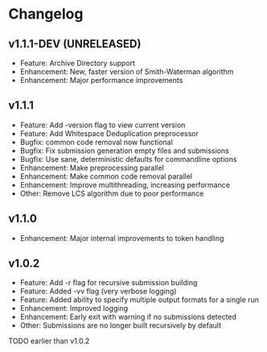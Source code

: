 Changelog
=========

v1.1.1-DEV (UNRELEASED)
-----------------------
- Feature: Archive Directory support
- Enhancement: New, faster version of Smith-Waterman algorithm
- Enhancement: Major performance improvements

v1.1.1
------
- Feature: Add -version flag to view current version
- Feature: Add Whitespace Deduplication preprocessor
- Bugfix: common code removal now functional
- Bugfix: Fix submission generation empty files and submissions
- Bugfix: Use sane, deterministic defaults for commandline options
- Enhancement: Make preprocessing parallel
- Enhancement: Make common code removal parallel
- Enhancement: Improve multithreading, increasing performance
- Other: Remove LCS algorithm due to poor performance

v1.1.0
------
- Enhancement: Major internal improvements to token handling

v1.0.2
------
- Feature: Add -r flag for recursive submission building
- Feature: Added -vv flag (very verbose logging)
- Feature: Added ability to specify multiple output formats for a single run
- Enhancement: Improved logging
- Enhancement: Early exit with warning if no submissions detected
- Other: Submissions are no longer built recursively by default

TODO earlier than v1.0.2
